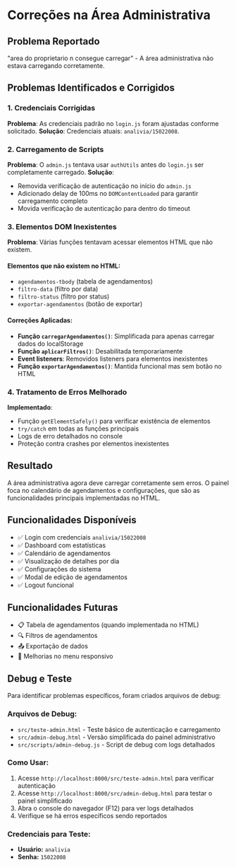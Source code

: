 # Correções na Área Administrativa

## Problema Reportado
"area do proprietario n consegue carregar" - A área administrativa não estava carregando corretamente.

## Problemas Identificados e Corrigidos

### 1. Credenciais Corrigidas
**Problema**: As credenciais padrão no `login.js` foram ajustadas conforme solicitado.
**Solução**: Credenciais atuais: `analivia/15022008`.

### 2. Carregamento de Scripts
**Problema**: O `admin.js` tentava usar `authUtils` antes do `login.js` ser completamente carregado.
**Solução**: 
- Removida verificação de autenticação no início do `admin.js`
- Adicionado delay de 100ms no `DOMContentLoaded` para garantir carregamento completo
- Movida verificação de autenticação para dentro do timeout

### 3. Elementos DOM Inexistentes
**Problema**: Várias funções tentavam acessar elementos HTML que não existem.

#### Elementos que não existem no HTML:
- `agendamentos-tbody` (tabela de agendamentos)
- `filtro-data` (filtro por data)
- `filtro-status` (filtro por status)
- `exportar-agendamentos` (botão de exportar)

#### Correções Aplicadas:
- **Função `carregarAgendamentos()`**: Simplificada para apenas carregar dados do localStorage
- **Função `aplicarFiltros()`**: Desabilitada temporariamente
- **Event listeners**: Removidos listeners para elementos inexistentes
- **Função `exportarAgendamentos()`**: Mantida funcional mas sem botão no HTML

### 4. Tratamento de Erros Melhorado
**Implementado**:
- Função `getElementSafely()` para verificar existência de elementos
- `try/catch` em todas as funções principais
- Logs de erro detalhados no console
- Proteção contra crashes por elementos inexistentes

## Resultado
A área administrativa agora deve carregar corretamente sem erros. O painel foca no calendário de agendamentos e configurações, que são as funcionalidades principais implementadas no HTML.

## Funcionalidades Disponíveis
- ✅ Login com credenciais `analivia/15022008`
- ✅ Dashboard com estatísticas
- ✅ Calendário de agendamentos
- ✅ Visualização de detalhes por dia
- ✅ Configurações do sistema
- ✅ Modal de edição de agendamentos
- ✅ Logout funcional

## Funcionalidades Futuras
- 📋 Tabela de agendamentos (quando implementada no HTML)
- 🔍 Filtros de agendamentos
- 📤 Exportação de dados
- 📱 Melhorias no menu responsivo

## Debug e Teste
Para identificar problemas específicos, foram criados arquivos de debug:

### Arquivos de Debug:
- `src/teste-admin.html` - Teste básico de autenticação e carregamento
- `src/admin-debug.html` - Versão simplificada do painel administrativo
- `src/scripts/admin-debug.js` - Script de debug com logs detalhados

### Como Usar:
1. Acesse `http://localhost:8000/src/teste-admin.html` para verificar autenticação
2. Acesse `http://localhost:8000/src/admin-debug.html` para testar o painel simplificado
3. Abra o console do navegador (F12) para ver logs detalhados
4. Verifique se há erros específicos sendo reportados

### Credenciais para Teste:
- **Usuário:** `analivia`
- **Senha:** `15022008`

